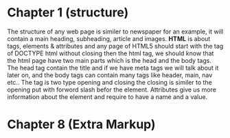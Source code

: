 # Chapter 1 (structure)

The structure of any web page is similer to newspaper for an example, it will contain a main heading, subheading, article and images.
**HTML** is about tags, elements &amp; attributes and any page of HTML5 should start with the tag of DOCTYPE html without closing then the html tag, we should know that the html page have two main parts which is the head and the body tags.
The head tag contain the title and if we have meta tags we will talk about it later on, and the body tags can contain many tags like header, main, nav etc..
The tag is two type opening and closing the closing is similer to the opening put with forword slash befor the element.
Attributes give us more information about the element and require to have a name and a value.


# Chapter 8 (Extra Markup)
